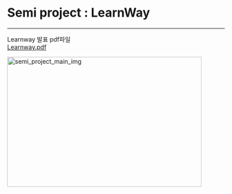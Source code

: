 
# Semi project : LearnWay

- - -

Learnway 발표 pdf파일    
[Learnway.pdf](https://github.com/moonhyeji/Semi_project/blob/main/semiproject_team2.pdf)








<img width="450px" height="300px" alt="semi_project_main_img" src="https://user-images.githubusercontent.com/80051709/120526853-a9144500-c414-11eb-978e-c78b397c243b.png">

